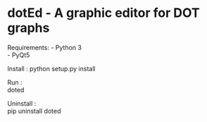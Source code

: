 dotEd - A graphic editor for DOT graphs
========================================================

Requirements: 
	- Python 3  
    - PyQt5

Install :
    python setup.py install

Run :  
	doted 

Uninstall :  
    pip uninstall doted
